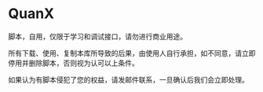 # QuanX

脚本，自用，仅限于学习和调试接口，请勿进行商业用途。

所有下载、使用、复制本库所导致的后果，由使用人自行承担，如不同意，请立即停用并删除脚本，否则视为认可以上条件。

如果认为有脚本侵犯了您的权益，请发邮件联系，一旦确认后我们会立即处理。

